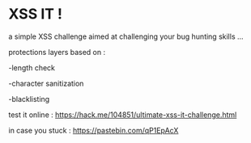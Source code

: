 # XSS IT !

a simple XSS challenge aimed at challenging your bug hunting skills ...

protections layers based on :

-length check

-character sanitization

-blacklisting

test it online : https://hack.me/104851/ultimate-xss-it-challenge.html

in case you stuck : https://pastebin.com/qP1EpAcX
